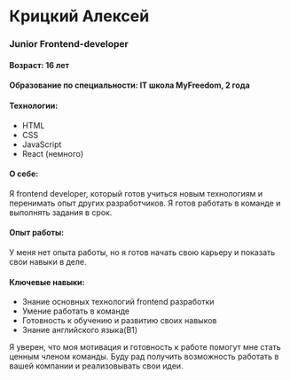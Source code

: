# Крицкий Алексей

### Junior Frontend-developer

#### Возраст: 16 лет

#### Образование по специальности: IT школа MyFreedom, 2 года

#### Технологии:

- HTML
- CSS
- JavaScript
- React (немного)

#### О себе:

Я frontend developer, который готов учиться новым технологиям и перенимать опыт других разработчиков. Я готов работать в команде и выполнять задания в срок.

#### Опыт работы:

У меня нет опыта работы, но я готов начать свою карьеру и показать свои навыки в деле.

#### Ключевые навыки:

- Знание основных технологий frontend разработки
- Умение работать в команде
- Готовность к обучению и развитию своих навыков
- Знание английского языка(B1)


Я уверен, что моя мотивация и готовность к работе помогут мне стать ценным членом команды. Буду рад получить возможность работать в вашей компании и реализовывать свои идеи.